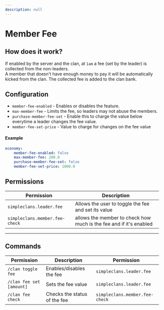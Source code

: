 ```yaml
---
description: null
---
```


# Member Fee

## How does it work?

If enabled by the server and the clan, at `1am` a fee (set by the leader) is collected from the non-leaders.\
A member that doesn't have enough money to pay it will be automatically kicked from the clan. The collected fee is added to the clan bank.

## Configuration

* `member-fee-enabled` - Enables or disables the feature.
* `max-member-fee` - Limits the fee, so leaders may not abuse the members.
* `purchase-member-fee-set` - Enable this to charge the value below everytime a leader changes the fee value.
* `member-fee-set-price` - Value to charge for changes on the fee value

#### Example

```yml
economy:
    member-fee-enabled: false
    max-member-fee: 200.0
    purchase-member-fee-set: false
    member-fee-set-price: 1000.0 
```

## Permissions

|Permission|Description|
|---|---|
|`simpleclans.leader.fee`|Allows the user to toggle the fee and set its value|
|`simpleclans.member.fee-check`|allows the member to check how much is the fee and if it's enabled|

***

## Commands

|Permission|Description|Permission|
|---|---|---|
|`/clan toggle fee`|Enables/disables the fee|`simpleclans.leader.fee`|
|`/clan fee set [amount]`|Sets the fee value|`simpleclans.leader.fee`|
|`/clan fee check`|Checks the status of the fee|`simpleclans.member.fee-check`|